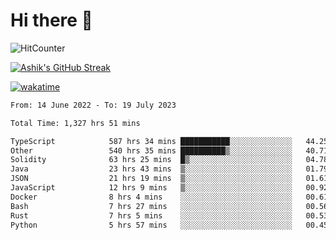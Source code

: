 # Hi there 👋

![HitCounter](https://hits.seeyoufarm.com/api/count/incr/badge.svg?url=https%3A%2F%2Fgithub.com%2Fashrhmn1212%2Fhit-counter)

<!-- ![Contribution Graph](https://github-readme-activity-graph.cyclic.app/graph?username=ashrhmn) -->


<!-- [![Top Langs](https://github-readme-stats.vercel.app/api/top-langs/?username=ashrhmn&layout=compact&theme=synthwave&langs_count=10&card_width=445)](https://github.com/anuraghazra/github-readme-stats) -->

[![Ashik's GitHub Streak](https://github-readme-streak-stats.herokuapp.com/?user=ashrhmn&theme=blood&fire=DD7F1C&background=151515&dates=9f9f9f&border=DD2727)](https://git.io/streak-stats)

<!-- ![Ashik's GitHub stats](https://github-readme-stats.vercel.app/api/?username=ashrhmn&show_icons=true&title_color=fff&icon_color=79ff97&text_color=9f9f9f&bg_color=151515) -->

[![wakatime](https://wakatime.com/badge/user/3df86613-ba63-4631-8e65-0ff18e7becad.svg)](https://wakatime.com/@3df86613-ba63-4631-8e65-0ff18e7becad)

<!--START_SECTION:waka-->

```txt
From: 14 June 2022 - To: 19 July 2023

Total Time: 1,327 hrs 51 mins

TypeScript            587 hrs 34 mins ███████████░░░░░░░░░░░░░░   44.25 %
Other                 540 hrs 35 mins ██████████▒░░░░░░░░░░░░░░   40.71 %
Solidity              63 hrs 25 mins  █▒░░░░░░░░░░░░░░░░░░░░░░░   04.78 %
Java                  23 hrs 43 mins  ▒░░░░░░░░░░░░░░░░░░░░░░░░   01.79 %
JSON                  21 hrs 19 mins  ▒░░░░░░░░░░░░░░░░░░░░░░░░   01.61 %
JavaScript            12 hrs 9 mins   ▒░░░░░░░░░░░░░░░░░░░░░░░░   00.92 %
Docker                8 hrs 4 mins    ░░░░░░░░░░░░░░░░░░░░░░░░░   00.61 %
Bash                  7 hrs 27 mins   ░░░░░░░░░░░░░░░░░░░░░░░░░   00.56 %
Rust                  7 hrs 5 mins    ░░░░░░░░░░░░░░░░░░░░░░░░░   00.53 %
Python                5 hrs 57 mins   ░░░░░░░░░░░░░░░░░░░░░░░░░   00.45 %
```

<!--END_SECTION:waka-->


<!--### Most Used Languages
<img src="https://wakatime.com/share/@ashrhmn/24ecb986-5bf8-4607-af7f-0aab08908d8c.png" />

### Favourite Tools
<img src="https://wakatime.com/share/@ashrhmn/f4e08015-f3bc-460a-9228-95a3ba11c604.png" />-->
